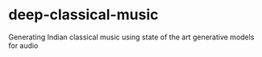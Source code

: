 # deep-classical-music
Generating Indian classical music using state of the art generative models for audio

